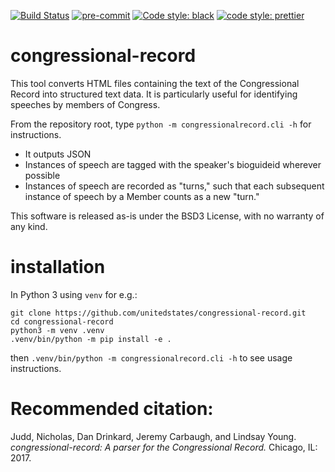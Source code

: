[![Build Status](https://github.com/unitedstates/congressional-record/actions/workflows/ci.yml/badge.svg)](<(https://github.com/unitedstates/congressional-record/actions/workflows/ci.yml)>)
[![pre-commit](https://img.shields.io/badge/pre--commit-enabled-brightgreen?logo=pre-commit)](https://github.com/pre-commit/pre-commit)
[![Code style: black](https://img.shields.io/badge/code%20style-black-000000.svg)](https://github.com/psf/black)
[![code style: prettier](https://img.shields.io/badge/code_style-prettier-ff69b4.svg)](https://github.com/prettier/prettier)

# congressional-record

This tool converts HTML files containing the text of the Congressional Record into structured text data. It is particularly useful for identifying speeches by members of Congress.

From the repository root, type `python -m congressionalrecord.cli -h` for instructions.

- It outputs JSON
- Instances of speech are tagged with the speaker's bioguideid wherever possible
- Instances of speech are recorded as "turns," such that each subsequent instance of speech by a Member counts as a new "turn."

This software is released as-is under the BSD3 License, with no warranty of any kind.

# installation

In Python 3 using `venv` for e.g.:

```
git clone https://github.com/unitedstates/congressional-record.git
cd congressional-record
python3 -m venv .venv
.venv/bin/python -m pip install -e .
```

then `.venv/bin/python -m congressionalrecord.cli -h` to see usage instructions.

# Recommended citation:

Judd, Nicholas, Dan Drinkard, Jeremy Carbaugh, and Lindsay Young. _congressional-record: A parser for the Congressional Record._ Chicago, IL: 2017.
